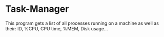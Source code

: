 # Task-Manager
This program gets a list of all processes running on a machine as well as their: ID, %CPU, CPU time, %MEM, Disk usage...
